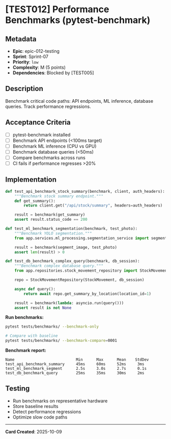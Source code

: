 # [TEST012] Performance Benchmarks (pytest-benchmark)

## Metadata
- **Epic**: epic-012-testing
- **Sprint**: Sprint-07
- **Priority**: `low`
- **Complexity**: M (5 points)
- **Dependencies**: Blocked by [TEST005]

## Description
Benchmark critical code paths: API endpoints, ML inference, database queries. Track performance regressions.

## Acceptance Criteria
- [ ] pytest-benchmark installed
- [ ] Benchmark API endpoints (<100ms target)
- [ ] Benchmark ML inference (CPU vs GPU)
- [ ] Benchmark database queries (<50ms)
- [ ] Compare benchmarks across runs
- [ ] CI fails if performance regresses >20%

## Implementation
```python
def test_api_benchmark_stock_summary(benchmark, client, auth_headers):
    """Benchmark stock summary endpoint."""
    def get_summary():
        return client.get("/api/stock/summary", headers=auth_headers)

    result = benchmark(get_summary)
    assert result.status_code == 200

def test_ml_benchmark_segmentation(benchmark, test_photo):
    """Benchmark YOLO segmentation."""
    from app.services.ml_processing.segmentation_service import segment_image

    result = benchmark(segment_image, test_photo)
    assert len(result) > 0

def test_db_benchmark_complex_query(benchmark, db_session):
    """Benchmark complex database query."""
    from app.repositories.stock_movement_repository import StockMovementRepository

    repo = StockMovementRepository(StockMovement, db_session)

    async def query():
        return await repo.get_summary_by_location(location_id=1)

    result = benchmark(lambda: asyncio.run(query()))
    assert result is not None
```

**Run benchmarks:**
```bash
pytest tests/benchmarks/ --benchmark-only

# Compare with baseline
pytest tests/benchmarks/ --benchmark-compare=0001
```

**Benchmark report:**
```
Name                           Min      Max      Mean    StdDev
test_api_benchmark_summary     45ms     60ms     52ms     3ms
test_ml_benchmark_segment      2.5s     3.0s     2.7s     0.1s
test_db_benchmark_query        25ms     35ms     30ms     2ms
```

## Testing
- Run benchmarks on representative hardware
- Store baseline results
- Detect performance regressions
- Optimize slow code paths

---
**Card Created**: 2025-10-09
